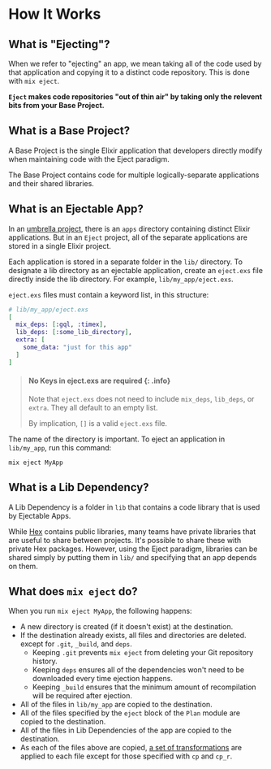 # How It Works

## What is "Ejecting"?

When we refer to "ejecting" an app, we mean taking all of the code used by that
application and copying it to a distinct code repository. This is done with
`mix eject`.

**`Eject` makes code repositories "out of thin air" by taking only the relevent
bits from your Base Project.**

## What is a Base Project?

A Base Project is the single Elixir application that developers directly modify
when maintaining code with the Eject paradigm.

The Base Project contains code for multiple logically-separate applications and
their shared libraries.

## What is an Ejectable App?

In an [umbrella
project](https://elixir-lang.org/getting-started/mix-otp/dependencies-and-umbrella-projects.html#umbrella-projects),
there is an `apps` directory containing distinct Elixir
applications. But in an `Eject` project, all of the separate applications are
stored in a single Elixir project.

Each application is stored in a separate folder in the `lib/` directory. To
designate a lib directory as an ejectable application, create an `eject.exs`
file directly inside the lib directory. For example, `lib/my_app/eject.exs`.

`eject.exs` files must contain a keyword list, in this structure:

```elixir
# lib/my_app/eject.exs
[
  mix_deps: [:gql, :timex],
  lib_deps: [:some_lib_directory],
  extra: [
    some_data: "just for this app"
  ]
]
```

> #### No Keys in eject.exs are required {: .info}
>
> Note that `eject.exs` does not need to include `mix_deps`, `lib_deps`, or
> `extra`. They all default to an empty list.
>
> By implication, `[]` is a valid `eject.exs` file.

The name of the directory is important. To eject an application in `lib/my_app`,
run this command:

```
mix eject MyApp
```

## What is a Lib Dependency?

A Lib Dependency is a folder in `lib` that contains a code library that is used
by Ejectable Apps.

While [Hex](https://hex.pm/) contains public libraries, many teams have private
libraries that are useful to share between projects. It's possible to share
these with private Hex packages. However, using the Eject paradigm, libraries
can be shared simply by putting them in `lib/` and specifying that an app
depends on them.

## What does `mix eject` do?

When you run `mix eject MyApp`, the following happens:

- A new directory is created (if it doesn't exist) at the destination.
- If the destination already exists, all files and directories are deleted.
  except for `.git`, `_build`, and `deps`.
    - Keeping `.git` prevents `mix eject` from deleting your Git repository
      history.
    - Keeping `deps` ensures all of the dependencies won't need to be
      downloaded every time ejection happens.
    - Keeping `_build` ensures that the minimum amount of recompilation will be
      required after ejection.
- All of the files in `lib/my_app` are copied to the destination.
- All of the files specified by the `eject` block of the `Plan` module are
  copied to the destination.
- All of the files in Lib Dependencies of the app are copied to the
  destination.
- As each of the files above are copied, [a set of
  transformations](./code-transformations.html) are applied to each file except
  for those specified with `cp` and `cp_r`.
